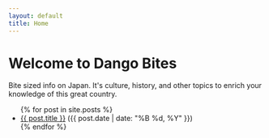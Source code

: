 ```yaml
---
layout: default
title: Home
---
```


# Welcome to Dango Bites
Bite sized info on Japan. It's culture, history, and other topics to enrich your knowledge of this great country.

<ul>
   {% for post in site.posts %}
    <li>
      <a href="{{ site.baseurl }}{{ post.url }}">{{ post.title }}</a>
      ({{ post.date | date: "%B %d, %Y" }})
    </li>
  {% endfor %}
</ul>
